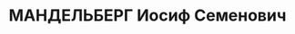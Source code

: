 ---
title: МАНДЕЛЬБЕРГ Иосиф Семенович
description: 'Род. 1895, Киевская губерния, г. Макаров, еврей, член ВКП(б). Место
  работы: секретарь парткома «Запорожстали». Прож.: г. Запорожье. Арестован 20.06.1937.
  Обвинение: 54-7, 54-8, 54-11 УК УССР. Приговор: ВК ВС СССР, 28.10.1937 - ВМН. Расстрелян
  29.10.1937, г. Киев. Реабилитация: Военная коллегия ВС СССР, 25.07.1957 - за отсутствием
  состава преступления.'
---